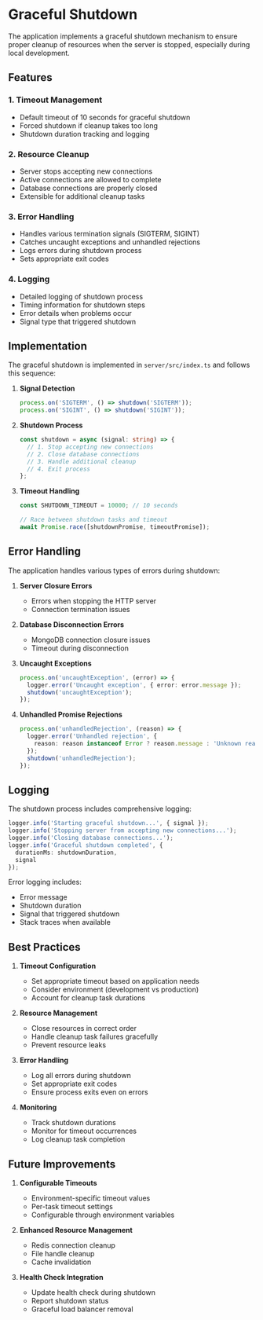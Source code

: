 # Graceful Shutdown

The application implements a graceful shutdown mechanism to ensure proper cleanup of resources when the server is stopped, especially during local development.

## Features

### 1. Timeout Management
- Default timeout of 10 seconds for graceful shutdown
- Forced shutdown if cleanup takes too long
- Shutdown duration tracking and logging

### 2. Resource Cleanup
- Server stops accepting new connections
- Active connections are allowed to complete
- Database connections are properly closed
- Extensible for additional cleanup tasks

### 3. Error Handling
- Handles various termination signals (SIGTERM, SIGINT)
- Catches uncaught exceptions and unhandled rejections
- Logs errors during shutdown process
- Sets appropriate exit codes

### 4. Logging
- Detailed logging of shutdown process
- Timing information for shutdown steps
- Error details when problems occur
- Signal type that triggered shutdown

## Implementation

The graceful shutdown is implemented in `server/src/index.ts` and follows this sequence:

1. **Signal Detection**
   ```typescript
   process.on('SIGTERM', () => shutdown('SIGTERM'));
   process.on('SIGINT', () => shutdown('SIGINT'));
   ```

2. **Shutdown Process**
   ```typescript
   const shutdown = async (signal: string) => {
     // 1. Stop accepting new connections
     // 2. Close database connections
     // 3. Handle additional cleanup
     // 4. Exit process
   };
   ```

3. **Timeout Handling**
   ```typescript
   const SHUTDOWN_TIMEOUT = 10000; // 10 seconds
   
   // Race between shutdown tasks and timeout
   await Promise.race([shutdownPromise, timeoutPromise]);
   ```

## Error Handling

The application handles various types of errors during shutdown:

1. **Server Closure Errors**
   - Errors when stopping the HTTP server
   - Connection termination issues

2. **Database Disconnection Errors**
   - MongoDB connection closure issues
   - Timeout during disconnection

3. **Uncaught Exceptions**
   ```typescript
   process.on('uncaughtException', (error) => {
     logger.error('Uncaught exception', { error: error.message });
     shutdown('uncaughtException');
   });
   ```

4. **Unhandled Promise Rejections**
   ```typescript
   process.on('unhandledRejection', (reason) => {
     logger.error('Unhandled rejection', { 
       reason: reason instanceof Error ? reason.message : 'Unknown reason'
     });
     shutdown('unhandledRejection');
   });
   ```

## Logging

The shutdown process includes comprehensive logging:

```typescript
logger.info('Starting graceful shutdown...', { signal });
logger.info('Stopping server from accepting new connections...');
logger.info('Closing database connections...');
logger.info('Graceful shutdown completed', { 
  durationMs: shutdownDuration,
  signal 
});
```

Error logging includes:
- Error message
- Shutdown duration
- Signal that triggered shutdown
- Stack traces when available

## Best Practices

1. **Timeout Configuration**
   - Set appropriate timeout based on application needs
   - Consider environment (development vs production)
   - Account for cleanup task durations

2. **Resource Management**
   - Close resources in correct order
   - Handle cleanup task failures gracefully
   - Prevent resource leaks

3. **Error Handling**
   - Log all errors during shutdown
   - Set appropriate exit codes
   - Ensure process exits even on errors

4. **Monitoring**
   - Track shutdown durations
   - Monitor for timeout occurrences
   - Log cleanup task completion

## Future Improvements

1. **Configurable Timeouts**
   - Environment-specific timeout values
   - Per-task timeout settings
   - Configurable through environment variables

2. **Enhanced Resource Management**
   - Redis connection cleanup
   - File handle cleanup
   - Cache invalidation

3. **Health Check Integration**
   - Update health check during shutdown
   - Report shutdown status
   - Graceful load balancer removal